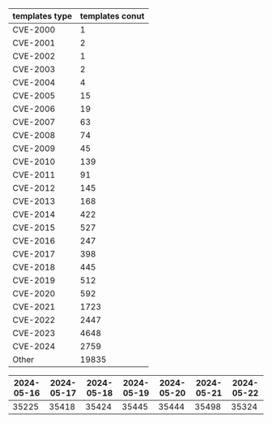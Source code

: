 | templates type | templates conut | 
| --- | --- | 
| CVE-2000 | 1 |
| CVE-2001 | 2 |
| CVE-2002 | 1 |
| CVE-2003 | 2 |
| CVE-2004 | 4 |
| CVE-2005 | 15 |
| CVE-2006 | 19 |
| CVE-2007 | 63 |
| CVE-2008 | 74 |
| CVE-2009 | 45 |
| CVE-2010 | 139 |
| CVE-2011 | 91 |
| CVE-2012 | 145 |
| CVE-2013 | 168 |
| CVE-2014 | 422 |
| CVE-2015 | 527 |
| CVE-2016 | 247 |
| CVE-2017 | 398 |
| CVE-2018 | 445 |
| CVE-2019 | 512 |
| CVE-2020 | 592 |
| CVE-2021 | 1723 |
| CVE-2022 | 2447 |
| CVE-2023 | 4648 |
| CVE-2024 | 2759 |
| Other | 19835 |


|2024-05-16 | 2024-05-17 | 2024-05-18 | 2024-05-19 | 2024-05-20 | 2024-05-21 | 2024-05-22|
|--- | ------ | ------ | ------ | ------ | ------ | ---|
|35225 | 35418 | 35424 | 35445 | 35444 | 35498 | 35324|
